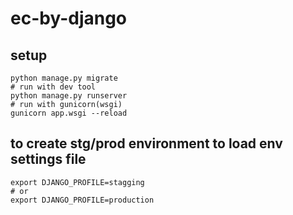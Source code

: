 # ec-by-django

## setup
```shell
python manage.py migrate
# run with dev tool
python manage.py runserver
# run with gunicorn(wsgi)
gunicorn app.wsgi --reload
```

## to create stg/prod environment to load env settings file
```shell
export DJANGO_PROFILE=stagging
# or 
export DJANGO_PROFILE=production
```